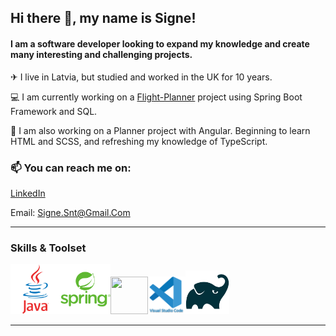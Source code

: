 
## Hi there 👋, my name is Signe!

#### I am a software developer looking to expand my knowledge and create many interesting and challenging projects.

✈  I live in Latvia, but studied and worked in the UK for 10 years. 

💻 I am currently working on a [Flight-Planner](https://github.com/Signe-Sn/flight-planner) project using Spring Boot Framework and SQL.

🎇 I am also working on a Planner project with Angular. Beginning to learn HTML and SCSS, and refreshing my knowledge of TypeScript.

### 📫 You can reach me on: 

[LinkedIn](https://www.linkedin.com/in/signe-snucite/)

Email: Signe.Snt@Gmail.Com

---

### Skills & Toolset
<img src="https://github.com/devicons/devicon/blob/master/icons/java/java-original-wordmark.svg" height="80" width="80"><img src="https://github.com/devicons/devicon/blob/master/icons/spring/spring-original-wordmark.svg" height="80" width="80"><img src="https://camo.githubusercontent.com/a88d9aad622c383655b34ad67e8b9fda05f3679a10aefbcfb391ff3fcc86f249/68747470733a2f2f63646e2e776f726c64766563746f726c6f676f2e636f6d2f6c6f676f732f696e74656c6c696a2d696465612d312e737667" height="60" width="60"><img src="https://github.com/devicons/devicon/blob/master/icons/vscode/vscode-original-wordmark.svg" height="60" width="60"><img src="https://github.com/devicons/devicon/blob/master/icons/gradle/gradle-plain.svg" height="70" width="70">

---
